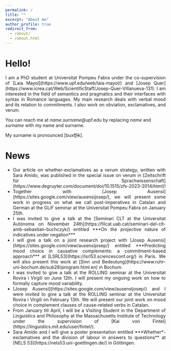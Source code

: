 ```yaml
---
permalink: /
title: ""
excerpt: "About me"
author_profile: true
redirect_from: 
  - /about/
  - /about.html
---
```


Hello!
======
<div align="justify">I am a PhD student at Universitat Pompeu Fabra under the co-supervision of [Laia Mayol](https://www.upf.edu/web/laia-mayol/) and [Josep Quer](https://www.icrea.cat/Web/ScientificStaff/Josep-Quer-Villanueva-131). I am interested in the field of semantics and pragmatics and their interfaces with syntax in Romance languages. My main research deals with verbal mood and its relation to commitments. I also work on obviation, exclamatives, and verum.</div>

You can reach me at *name*.*surname*@upf.edu by replacing *name* and *surname* with my name and surname.

My surname is pronounced [buxt͡ʃɨk].

News
======
- <div align="justify">Our article on whether-exclamatives as a verum strategy, written with Sara Amido, was published in the special issue on verum in [Zeitschrift für Sprachwissenschaft](https://www.degruyter.com/document/doi/10.1515/zfs-2023-2014/html)!</div>
- <div align="justify">Together with [Josep Ausensi](https://sites.google.com/view/ausensijosep/), we will present some work in progress on what we call post-imperatives in Catalan and German at the GLiF seminar at the Universitat Pompeu Fabra on January 25th.</div>
- <div align="justify">I was invited to give a talk at the [Seminari CLT at the Universitat Autònoma on November 24th](https://filcat.uab.cat/seminari-del-clt-amb-sebastian-buchczyk/) entitled ***On the projective nature of indicatives under negation***</div>
- <div align="justify">I will give a talk on a joint research project with [Josep Ausensi](https://sites.google.com/view/ausensijosep/) entitled ***Predicting mood choice in causative complements: a commitment-based approach*** at [LSRL53](https://lsrl53.sciencesconf.org/) in Paris. We will also present this work at [Sinn und Bedeutung](https://www.ruhr-uni-bochum.de/sub28/program.html.en) in Bochum.</div>
- <div align="justify">I was invited to give a talk at the ROLLING seminar at the Universitat Rovira i Virgili on June 12th. I will present my ongoing work on how to formally capture mood variability.</div>
- <div align="justify">[Josep Ausensi](https://sites.google.com/view/ausensijosep/) and I were invited to give a talk at the ROLLING seminar at the Universitat Rovira i Virgili on February 13th. We will present our joint work on mood choice in complement clauses of cause-related verbs in Catalan.</div>
- <div align="justify">From January till April, I will be a Visiting Student in the Department of Linguistics and Philosophy at the Massachusetts Institute of Technology under the  supervision of [Kai von Fintel](https://linguistics.mit.edu/user/fintel/).</div>
- <div align="justify">Sara Amido and I will give a poster presentation entitled ***Whether*-exclamatives and the division of labour in answers to questions** at [NELS 53](https://nels53.uni-goettingen.de/) in Göttingen.</div>
